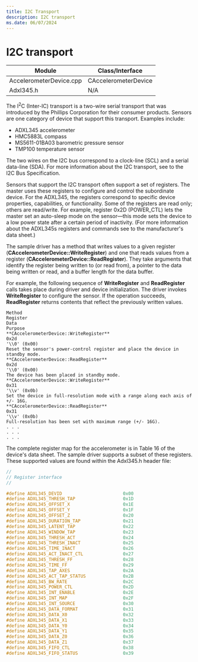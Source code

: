 ```yaml
---
title: I2C Transport
description: I2C transport
ms.date: 06/07/2024
---
```


# I2C transport

| Module                  | Class/Interface      |
|-------------------------|----------------------|
| AccelerometerDevice.cpp | CAccelerometerDevice |
| Adxl345.h               | N/A                  |

The I<sup>2</sup>C (Inter-IC) transport is a two-wire serial transport that was introduced by the Phillips Corporation for their consumer products. Sensors are one category of device that support this transport. Examples include:

- ADXL345 accelerometer
- HMC5883L compass
- MS5611-01BA03 barometric pressure sensor
- TMP100 temperature sensor

The two wires on the I2C bus correspond to a clock-line (SCL) and a serial data-line (SDA). For more information about the I2C transport, see to the I2C Bus Specification.

Sensors that support the I2C transport often support a set of registers. The master uses these registers to configure and control the subordinate device. For the ADXL345, the registers correspond to specific device properties, capabilities, or functionality. Some of the registers are read only; others are read/write. For example, register 0x2D (POWER\_CTL) lets the master set an auto-sleep mode on the sensor—this mode sets the device to a low power state after a certain period of inactivity. (For more information about the ADXL345s registers and commands see to the manufacturer's data sheet.)

The sample driver has a method that writes values to a given register (**CAccelerometerDevice::WriteRegister**) and one that reads values from a register (**CAccelerometerDevice::ReadRegister**). They take arguments that identify the register being written to (or read from), a pointer to the data being written or read, and a buffer length for the data buffer.

For example, the following sequence of **WriteRegister** and **ReadRegister** calls takes place during driver and device initialization. The driver invokes **WriteRegister** to configure the sensor. If the operation succeeds, **ReadRegister** returns contents that reflect the previously written values.

```output
Method
Register
Data
Purpose
**CAccelerometerDevice::WriteRegister**
0x2d
'\\0' (0x00)
Reset the sensor's power-control register and place the device in standby mode.
**CAccelerometerDevice::ReadRegister**
0x2d
'\\0' (0x00)
The device has been placed in standby mode.
**CAccelerometerDevice::WriteRegister**
0x31
'\\v' (0x0b)
Set the device in full-resolution mode with a range along each axis of +/- 16G.
**CAccelerometerDevice::ReadRegister**
0x31
'\\v' (0x0b)
Full-resolution has been set with maximum range (+/- 16G).
. . .
. . .
. . .
```

The complete register map for the accelerometer is in Table 16 of the device's data sheet. The sample driver supports a subset of these registers. These supported values are found within the Adxl345.h header file:

```cpp
//
// Register interface
//

#define ADXL345_DEVID                       0x00
#define ADXL345_THRESH_TAP                  0x1D
#define ADXL345_OFFSET_X                    0x1E
#define ADXL345_OFFSET_Y                    0x1F
#define ADXL345_OFFSET_Z                    0x20
#define ADXL345_DURATION_TAP                0x21
#define ADXL345_LATENT_TAP                  0x22
#define ADXL345_WINDOW_TAP                  0x23
#define ADXL345_THRESH_ACT                  0x24
#define ADXL345_THRESH_INACT                0x25
#define ADXL345_TIME_INACT                  0x26
#define ADXL345_ACT_INACT_CTL               0x27
#define ADXL345_THRESH_FF                   0x28
#define ADXL345_TIME_FF                     0x29
#define ADXL345_TAP_AXES                    0x2A
#define ADXL345_ACT_TAP_STATUS              0x2B
#define ADXL345_BW_RATE                     0x2C
#define ADXL345_POWER_CTL                   0x2D
#define ADXL345_INT_ENABLE                  0x2E
#define ADXL345_INT_MAP                     0x2F
#define ADXL345_INT_SOURCE                  0x30
#define ADXL345_DATA_FORMAT                 0x31
#define ADXL345_DATA_X0                     0x32
#define ADXL345_DATA_X1                     0x33
#define ADXL345_DATA_Y0                     0x34
#define ADXL345_DATA_Y1                     0x35
#define ADXL345_DATA_Z0                     0x36
#define ADXL345_DATA_Z1                     0x37
#define ADXL345_FIFO_CTL                    0x38
#define ADXL345_FIFO_STATUS                 0x39
```
